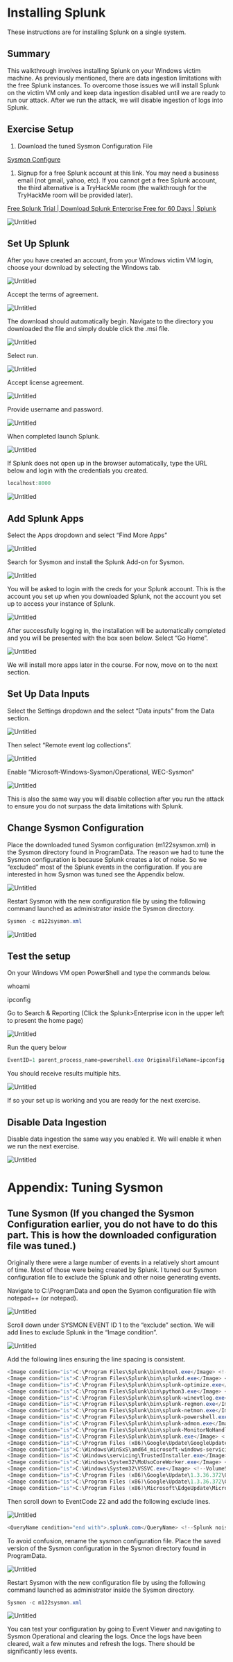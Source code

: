 # Installing Splunk

These instructions are for installing Splunk on a single system.

## Summary

This walkthrough involves installing Splunk on your Windows victim machine. As previously mentioned, there are data ingestion limitations with the free Splunk instances. To overcome those issues we will install Splunk on the victim VM only and keep data ingestion disabled until we are ready to run our attack. After we run the attack, we will disable ingestion of logs into Splunk. 

## Exercise Setup

1. Download the tuned Sysmon Configuration File

[Sysmon Configure](./Files/m122sysmon.xml)

1. Signup for a free Splunk account at this link. You may need a business email (not gmail, yahoo, etc). If you cannot get a free Splunk account, the third alternative is a TryHackMe room (the walkthrough for the TryHackMe room will be provided later).

    

[Free Splunk Trial | Download Splunk Enterprise Free for 60 Days | Splunk](https://www.splunk.com/en_us/download/splunk-enterprise.html)

![Untitled](Screenshots/01-Splunk/image1.webp)

## Set Up Splunk

After you have created an account, from your Windows victim VM login, choose your download by selecting the Windows tab.

![Untitled](Screenshots/01-Splunk/image2.webp)

Accept the terms of agreement.

![Untitled](Screenshots/01-Splunk/image3.webp)

The download should automatically begin. Navigate to the directory you downloaded the file and simply double click the .msi file.

![Untitled](Screenshots/01-Splunk/image4.webp)

Select run.

![Untitled](Screenshots/01-Splunk/image5.webp)

Accept license agreement.

![Untitled](Screenshots/01-Splunk/image6.webp)

Provide username and password.

![Untitled](Screenshots/01-Splunk/image7.webp)

When completed launch Splunk.

![Untitled](Screenshots/01-Splunk/image8.webp)

If Splunk does not open up in the browser automatically, type the URL below and login with the credentials you created.

```powershell
localhost:8000
```

![Untitled](Screenshots/01-Splunk/image9.webp)

## Add Splunk Apps

Select the Apps dropdown and select “Find More Apps”

![Untitled](Screenshots/01-Splunk/image10.webp)

Search for Sysmon and install the Splunk Add-on for Sysmon.

![Untitled](Screenshots/01-Splunk/image11.webp)

You will be asked to login with the creds for your Splunk account. This is the account you set up when you downloaded Splunk, not the account you set up to access your instance of Splunk.

![Untitled](Screenshots/01-Splunk/image12.webp)

After successfully logging in, the installation will be automatically completed and you will be presented with the box seen below. Select “Go Home”.

![Untitled](Screenshots/01-Splunk/image13.webp)

We will install more apps later in the course. For now, move on to the next section.

## Set Up Data Inputs

Select the Settings dropdown and the select “Data inputs” from the Data section.

![Untitled](Screenshots/01-Splunk/image14.webp)

Then select “Remote event log collections”.

![Untitled](Screenshots/01-Splunk/image15.webp)

Enable “Microsoft-Windows-Sysmon/Operational, WEC-Sysmon”

![Untitled](Screenshots/01-Splunk/image16.webp)

This is also the same way you will disable collection after you run the attack to ensure you do not surpass the data limitations with Splunk. 

## Change Sysmon Configuration

Place the downloaded tuned Sysmon configuration (m122sysmon.xml) in the Sysmon directory found in ProgramData. The reason we had to tune the Sysmon configuration is because Splunk creates a lot of noise. So we “excluded” most of the Splunk events in the configuration.  If you are interested in how Sysmon was tuned see the Appendix below.

![Untitled](Screenshots/01-Splunk/image17.webp)

Restart Sysmon with the new configuration file by using the following command launched as administrator inside the Sysmon directory.

```powershell
Sysmon -c m122sysmon.xml
```

![Untitled](Screenshots/01-Splunk/image18.webp)

## Test the setup

On your Windows VM open PowerShell and type the commands below.

whoami

ipconfig

Go to Search & Reporting (Click the Splunk>Enterprise icon in the upper left to present the home page)

![Untitled](Screenshots/01-Splunk/image19.webp)

Run the query below

```powershell
EventID=1 parent_process_name=powershell.exe OriginalFileName=ipconfig.exe OR whoami.exe
```

You should receive results multiple hits.

![Untitled](Screenshots/01-Splunk/image20.webp)

If so your set up is working and you are ready for the next exercise.

## Disable Data Ingestion

Disable data ingestion the same way you enabled it. We will enable it when we run the next exercise.

![Untitled](Screenshots/01-Splunk/image21.webp)

# Appendix: Tuning Sysmon

## Tune Sysmon (If you changed the Sysmon Configuration earlier, you do not have to do this part. This is how the downloaded configuration file was tuned.)

Originally there were a large number of events in a relatively short amount of time. Most of those were being created by Splunk. I tuned our Sysmon configuration file to exclude the Splunk and other noise generating events. 

Navigate to C:\ProgramData and open the Sysmon configuration file with notepad++ (or notepad).

![Untitled](Screenshots/01-Splunk/image22.webp)

Scroll down under SYSMON EVENT ID 1 to the “exclude” section. We will add lines to exclude Splunk in the “Image condition”. 

![Untitled](Screenshots/01-Splunk/image23.webp)

Add the following lines ensuring the line spacing is consistent.

```powershell
<Image condition="is">C:\Program Files\Splunk\bin\btool.exe</Image> <!--Splunk-->
<Image condition="is">C:\Program Files\Splunk\bin\splunkd.exe</Image> <!--Splunk-->
<Image condition="is">C:\Program Files\Splunk\bin\splunk-optimize.exe</Image> <!--Splunk-->
<Image condition="is">C:\Program Files\Splunk\bin\python3.exe</Image> <!--Splunk-->
<Image condition="is">C:\Program Files\Splunk\bin\splunk-winevtlog.exe</Image> <!--Splunk-->
<Image condition="is">C:\Program Files\Splunk\bin\splunk-regmon.exe</Image> <!--Splunk-->
<Image condition="is">C:\Program Files\Splunk\bin\splunk-netmon.exe</Image> <!--Splunk-->
<Image condition="is">C:\Program Files\Splunk\bin\splunk-powershell.exe</Image> <!--Splunk-->
<Image condition="is">C:\Program Files\Splunk\bin\splunk-admon.exe</Image> <!--Splunk-->
<Image condition="is">C:\Program Files\Splunk\bin\splunk-MonitorNoHandle.exe</Image> <!--Splunk-->
<Image condition="is">C:\Program Files\Splunk\bin\splunk.exe</Image> <!--Splunk-->
<Image condition="is">C:\Program Files (x86)\Google\Update\GoogleUpdate.exe</Image> <!--Google noise-->
<Image condition="is">C:\Windows\WinSxS\amd64_microsoft-windows-servicingstack_31bf3856ad364e35_10.0.19041.1940_none_7dd80d767cb5c7b0\TiWorker.exe</Image> <!--TrustedInstaller-->
<Image condition="is">C:\Windows\servicing\TrustedInstaller.exe</Image> <!--Trusted installer-->
<Image condition="is">C:\Windows\System32\MoUsoCoreWorker.exe</Image> <!--Trusted installer-->
<Image condition="is">C:\Windows\System32\VSSVC.exe</Image> <!--VolumeShadow-->
<Image condition="is">C:\Program Files (x86)\Google\Update\1.3.36.372\GoogleCrashHandler64.exe</Image> <!--GoogleNoise-->
<Image condition="is">C:\Program Files (x86)\Google\Update\1.3.36.372\GoogleCrashHandler.exe</Image> <!--GoogleNoise-->
<Image condition="is">C:\Program Files (x86)\Microsoft\EdgeUpdate\MicrosoftEdgeUpdate.exe</Image> <!--EdgeNoise-->

```

Then scroll down to EventCode 22 and add the following exclude lines.

![Untitled](Screenshots/01-Splunk/image24.webp)

```powershell
<QueryName condition="end with">.splunk.com</QueryName> <!--Splunk noise-->
```

To avoid confusion, rename the sysmon configuration file. Place the saved version of the Sysmon configuration in the Sysmon directory found in ProgramData.

![Untitled](Screenshots/01-Splunk/image25.webp)

Restart Sysmon with the new configuration file by using the following command launched as administrator inside the Sysmon directory.

```powershell
Sysmon -c m122sysmon.xml
```

![Untitled](Screenshots/01-Splunk/image26.webp)

You can test your configuration by going to Event Viewer and navigating to Sysmon Operational and clearing the logs. Once the logs have been cleared, wait a few minutes and refresh the logs. There should be significantly less events.